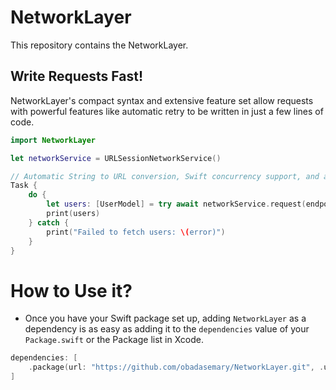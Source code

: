 # NetworkLayer

This repository contains the NetworkLayer.

## Write Requests Fast!

NetworkLayer's compact syntax and extensive feature set allow requests with powerful features like automatic retry to be written in just a few lines of code.

```swift
import NetworkLayer

let networkService = URLSessionNetworkService()

// Automatic String to URL conversion, Swift concurrency support, and automatic retry.
Task {
    do {
        let users: [UserModel] = try await networkService.request(endpoint: userEndpoint, responseModel: [UserModel].self)
        print(users)
    } catch {
        print("Failed to fetch users: \(error)")
    }
}
```

# How to Use it?

-  Once you have your Swift package set up, adding `NetworkLayer` as a dependency is as easy as adding it to the `dependencies` value of your `Package.swift` or the Package list in Xcode.

```swift
dependencies: [
    .package(url: "https://github.com/obadasemary/NetworkLayer.git", .upToNextMajor(from: "1.0.5"))
]
```
